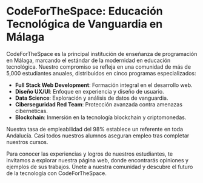 # CodeForTheSpace: Educación Tecnológica de Vanguardia en Málaga

CodeForTheSpace es la principal institución de enseñanza de programación en Málaga, marcando el estándar de la modernidad en educación tecnológica. Nuestro compromiso se refleja en una comunidad de más de 5,000 estudiantes anuales, distribuidos en cinco programas especializados:

- **Full Stack Web Development**: Formación integral en el desarrollo web.
- **Diseño UX/UI**: Enfoque en experiencia y diseño de usuario.
- **Data Science**: Exploración y análisis de datos de vanguardia.
- **Ciberseguridad Red Team**: Protección avanzada contra amenazas cibernéticas.
- **Blockchain**: Inmersión en la tecnología blockchain y criptomonedas.

Nuestra tasa de empleabilidad del 98% establece un referente en toda Andalucía. Casi todos nuestros alumnos aseguran empleo tras completar nuestros cursos.

Para conocer las experiencias y logros de nuestros estudiantes, te invitamos a explorar nuestra página web, donde encontrarás opiniones y ejemplos de sus trabajos. Únete a nuestra comunidad y descubre el futuro de la tecnología con CodeForTheSpace.
